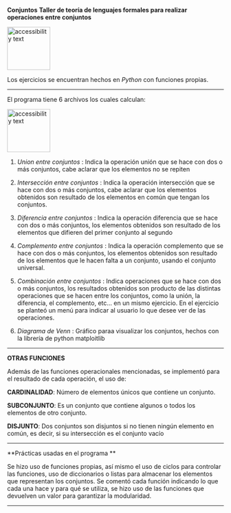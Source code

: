 **Conjuntos**
**Taller de teoría de lenguajes formales para realizar operaciones entre conjuntos**

<img src="https://upload.wikimedia.org/wikipedia/commons/thumb/c/c3/Python-logo-notext.svg/800px-Python-logo-notext.svg.png" width="100" alt="accessibility text"> 

Los ejercicios se encuentran hechos en *Python* con funciones propias.
************************************************************************************************************************************************************************
El programa tiene 6 archivos los cuales calculan:

<img src="https://recursospython.com/wp-content/uploads/2017/10/python-conjuntos-sets.png" width="100" alt="accessibility text"> 

1. *Union entre conjuntos* : Indica la operación unión que se hace con dos o más conjuntos, cabe aclarar que los elementos no se repiten

2. *Intersección entre conjuntos* : Indica la operación intersección que se hace con dos  o más conjuntos, cabe aclarar que los elementos obtenidos son resultado de los elementos en común que tengan los conjuntos.

3. *Diferencia entre conjuntos* : Indica la operación diferencia que se hace con dos  o más conjuntos, los elementos obtenidos son resultado de los elementos que difieren del primer  conjunto al segundo

4. *Complemento entre conjuntos* : Indica la operación complemento que se hace con dos  o más conjuntos, los elementos obtenidos son resultado de los elementos que le hacen falta a un conjunto, usando el conjunto universal.
   
5. *Combinación entre conjuntos* : Indica operaciones que se hace con dos  o más conjuntos, los resultados obtenidos son producto de las distintas operaciones que se hacen entre los conjuntos, como la unión, la diferencia, el complemento, etc... en un mismo ejercicio. En el ejercicio se planteó un menú para indicar al usuario lo que desee ver de las operaciones.

6. *Diagrama de Venn* : Gráfico paraa visualizar los conjuntos, hechos con la librería de python matploitlib 

***************************************************************************************************************************************************************************************
**OTRAS FUNCIONES**

Además de las funciones operacionales  mencionadas, se implementó para el resultado de cada operación, el uso de:

**CARDINALIDAD**: Número de elementos únicos que contiene un conjunto.

**SUBCONJUNTO**: Es un conjunto que contiene algunos o todos los elementos de otro conjunto.

**DISJUNTO**: Dos conjuntos son disjuntos si no tienen ningún elemento en común, es decir, si su intersección es el conjunto vacío


**************************************************************************************************************************************************************************************

**Prácticas usadas en el programa **

Se hizo uso de funciones propias, así mismo el uso de ciclos para controlar las funciones, uso de diccionarios o listas para almacenar los elementos que representan los conjuntos.
Se comentó cada función indicando lo que cada una hace y para qué se utiliza, se hizo uso de las funciones que devuelven un valor para garantizar la modularidad.

*****************************************************************************************************************************************************************************************



